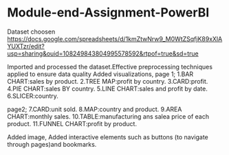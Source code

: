 # Module-end-Assignment-PowerBI
Dataset choosen https://docs.google.com/spreadsheets/d/1kmZtwNrw9_M0WtZSqfjK89xXlAYUXTzr/edit?usp=sharing&ouid=108249843804995578592&rtpof=true&sd=true

Imported and processed the dataset.Effective preprocessing techniques applied to ensure data quality
Added visualizations,
page 1;
 1.BAR CHART:sales by product.
 2.TREE MAP:profit by country.
 3.CARD:profit.
 4.PIE CHART:sales BY country.
 5.LINE CHART:sales and profit by date.
 6.SLICER:country.

page2;
 7.CARD:unit sold.
 8.MAP:country and product.
 9.AREA CHART:monthly sales.
 10.TABLE:manufacturing ans salea price of each product.
 11.FUNNEL CHART:profit by product.

Added image,
Added interactive elements such as buttons (to navigate through pages)and bookmarks.


